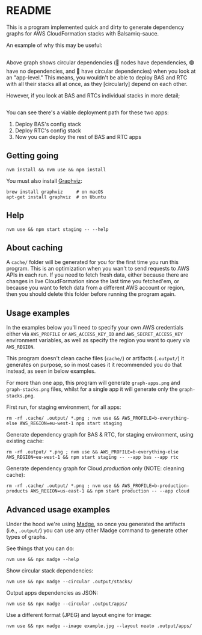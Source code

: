 README
======

This is a program implemented quick and dirty to generate dependency graphs for AWS CloudFormation stacks with Balsamiq-sauce.

An example of why this may be useful:

![]()

Above graph shows circular dependencies (🔵 nodes have dependencies, 🟢 have no dependencies, and 🔴 have circular dependencies) when you look at an "app-level." This means, you wouldn't be able to deploy BAS and RTC with all their stacks all at once, as they [circularly] depend on each other.

However, if you look at BAS and RTCs individual stacks in more detail;

![]()

You can see there's a viable deployment path for these two apps:

1. Deploy BAS's config stack
2. Deploy RTC's config stack
3. Now you can deploy the rest of BAS and RTC apps


## Getting going

```
nvm install && nvm use && npm install
```

You must also install [Graphviz](http://www.graphviz.org/):

```
brew install graphviz     # on macOS
apt-get install graphviz  # on Ubuntu
```


## Help

```
nvm use && npm start staging -- --help
```


## About caching

A `cache/` folder will be generated for you for the first time you run this program. This is an optimization when you wan't to send requests to AWS APIs in each run. If you need to fetch fresh data, either because there are changes in live CloudFormation since the last time you fetched'em, or because you want to fetch data from a different AWS account or region, then you should delete this folder before running the program again.


## Usage examples

In the examples below you'll need to specify your own AWS credentials either via `AWS_PROFILE` or `AWS_ACCESS_KEY_ID` and `AWS_SECRET_ACCESS_KEY` environment variables, as well as specify the region you want to query via `AWS_REGION`.

This program doesn't clean cache files (`cache/`) or artifacts (`.output/`) it generates on purpose, so in most cases it it recommended you do that instead, as seen in below examples.

For more than one app, this program will generate `graph-apps.png` and `graph-stacks.png` files, whilst for a single app it will generate only the `graph-stacks.png`.

First run, for staging environment, for all apps:

```
rm -rf .cache/ .output/ *.png ; nvm use && AWS_PROFILE=b-everything-else AWS_REGION=eu-west-1 npm start staging
```

Generate dependency graph for BAS & RTC, for staging environment, using existing cache:

```
rm -rf .output/ *.png ; nvm use && AWS_PROFILE=b-everything-else AWS_REGION=eu-west-1 && npm start staging -- --app bas --app rtc
```

Generate dependency graph for Cloud *production* only (NOTE: cleaning cache):

```
rm -rf .cache/ .output/ *.png ; nvm use && AWS_PROFILE=b-production-products AWS_REGION=us-east-1 && npm start production -- --app cloud
```


## Advanced usage examples

Under the hood we're using [Madge](https://www.npmjs.com/package/madge), so once you generated the artifacts (i.e., `.output/`) you can use any other Madge command to generate other types of graphs.

See things that you can do:

```
nvm use && npx madge --help
```

Show circular stack dependencies:

```
nvm use && npx madge --circular .output/stacks/
```

Output apps dependencies as JSON:

```
nvm use && npx madge --circular .output/apps/
```

Use a different format (JPEG) and layout engine for image:

```
nvm use && npx madge --image example.jpg --layout neato .output/apps/
```

